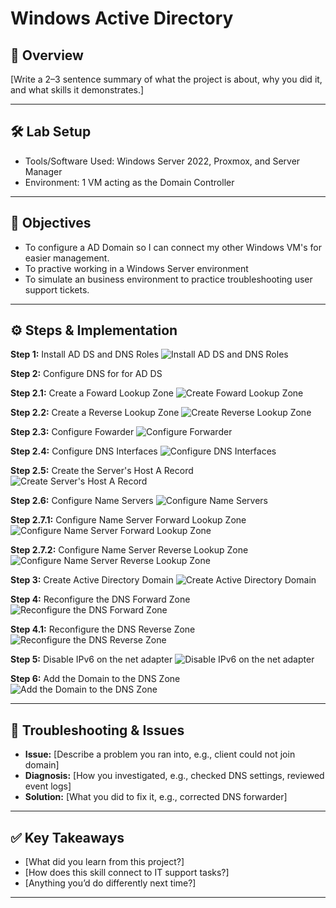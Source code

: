 # Windows Active Directory

## 📌 Overview
[Write a 2–3 sentence summary of what the project is about, why you did it, and what skills it demonstrates.]

---

## 🛠️ Lab Setup
- Tools/Software Used: Windows Server 2022, Proxmox, and Server Manager
- Environment: 1 VM acting as the Domain Controller

---

## 🔎 Objectives
- To configure a AD Domain so I can connect my other Windows VM's for easier management.
- To practive working in a Windows Server environment
- To simulate an business environment to practice troubleshooting user support tickets.

---

## ⚙️ Steps & Implementation
**Step 1:** Install AD DS and DNS Roles 
![Install AD DS and DNS Roles](./screenshots/1-Install-AD-DS-DNS-Roles.png)

**Step 2:** Configure DNS for for AD DS

**Step 2.1:** Create a Foward Lookup Zone
![Create Foward Lookup Zone](./screenshots/2.1-Create-Forward-Lookup-Zone.png)

**Step 2.2:** Create a Reverse Lookup Zone
![Create Reverse Lookup Zone](./screenshots/2.2-Create-Reverse-Lookup-Zone.png)

**Step 2.3:** Configure Fowarder
![Configure Forwarder](./screenshots/2.3-Configure-Fowarders.png)

**Step 2.4:** Configure DNS Interfaces
![Configure DNS Interfaces](./screenshots/2.4-Configure-DNS-Interfaces.png)

**Step 2.5:** Create the Server's Host A Record
![Create Server's Host A Record](./screenshots/2.5-Create-the-Server's-Host-A-Record.png)

**Step 2.6:** Configure Name Servers
![Configure Name Servers](./screenshots/2.6-Configure-the-Server's-DNS-Address.png)

**Step 2.7.1:** Configure Name Server Forward Lookup Zone
![Configure Name Server Forward Lookup Zone](./screenshots/2.7.1-Configure-Name-Server-Forward-Lookup-Zone.png)

**Step 2.7.2:** Configure Name Server Reverse Lookup Zone
![Configure Name Server Reverse Lookup Zone](./screenshots/2.7.2-Configure-Name-Server-Reverse-Lookup-Zone.png)

**Step 3:** Create Active Directory Domain
![Create Active Directory Domain](./screenshots/3-Create-Active-Directory-Domain.png)

**Step 4:** Reconfigure the DNS Forward Zone
![Reconfigure the DNS Forward Zone](./screenshots/4.1-Reconfigure-the-Forward-DNS-Zone.png)

**Step 4.1:** Reconfigure the DNS Reverse Zone
![Reconfigure the DNS Reverse Zone](./screenshots/4.2-Reconfigure-the-Reverse-DNS-Zone.png)

**Step 5:** Disable IPv6 on the net adapter
![Disable IPv6 on the net adapter](./screenshots/5-Disable-IPv6-on-the-Net-Adapter.png)

**Step 6:** Add the Domain to the DNS Zone
![Add the Domain to the DNS Zone](./screenshots/6-Add-the-Domain-to-the-DNS-Zone.png)


---

## 🐞 Troubleshooting & Issues
- **Issue:** [Describe a problem you ran into, e.g., client could not join domain]  
- **Diagnosis:** [How you investigated, e.g., checked DNS settings, reviewed event logs]  
- **Solution:** [What you did to fix it, e.g., corrected DNS forwarder]  



---

## ✅ Key Takeaways
- [What did you learn from this project?]
- [How does this skill connect to IT support tasks?]
- [Anything you’d do differently next time?]

---

